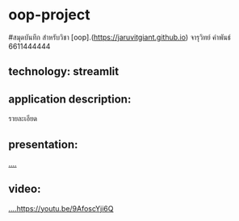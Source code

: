# oop-project
#สมุดบันทึก
สำหรับวิชา [oop].(https://jaruvitgiant.github.io)
จารุวิทย์ คำพันธ์  6611444444

## technology: streamlit

## application description:
รายละเอียด


## presentation:
[....](https://www.canva.com/design/DAF_fd2w9a8/qzn45A0k0IPl7PfHeN9_tQ/edit)

## video:
[....](https://youtu.be/9AfoscYji6Q)https://youtu.be/9AfoscYji6Q

